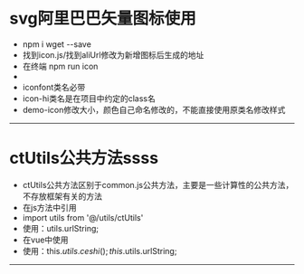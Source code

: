 # svg阿里巴巴矢量图标使用
- npm i wget --save
- 找到icon.js/找到aliUrl修改为新增图标后生成的地址
- 在终端 npm run icon
- <i class="iconfont icon-hi demo-icon" ></i>
- iconfont类名必带
- icon-hi类名是在项目中约定的class名
- demo-icon修改大小，颜色自己命名修改的，不能直接使用原类名修改样式
---------------------------------------------------------------------------------------------
# ctUtils公共方法ssss
- ctUtils公共方法区别于common.js公共方法，主要是一些计算性的公共方法，不存放框架有关的方法
- 在js方法中引用
- import utils from '@/utils/ctUtils' 
- 使用：utils.urlString;
- 在vue中使用
- 使用：this.$utils.ceshi(); this.$utils.urlString;
---------------------------------------------------------------------------------------------



<!-- ssssss -->